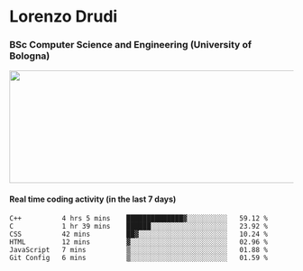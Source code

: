 # Lorenzo Drudi
### BSc Computer Science and Engineering (University of Bologna)

<img src="https://github-readme-stats.vercel.app/api?username=LorenzoDrudi&count_private=true&show_icons=true&theme=gruvbox" height=200px width=550px>

<!---Use wakatime plugins to track the coding time--->
#### Real time coding activity (in the last 7 days)
<!--START_SECTION:waka-->

```text
C++          4 hrs 5 mins    ██████████████▓░░░░░░░░░░   59.12 %
C            1 hr 39 mins    ██████░░░░░░░░░░░░░░░░░░░   23.92 %
CSS          42 mins         ██▓░░░░░░░░░░░░░░░░░░░░░░   10.24 %
HTML         12 mins         ▓░░░░░░░░░░░░░░░░░░░░░░░░   02.96 %
JavaScript   7 mins          ▒░░░░░░░░░░░░░░░░░░░░░░░░   01.88 %
Git Config   6 mins          ▒░░░░░░░░░░░░░░░░░░░░░░░░   01.59 %
```

<!--END_SECTION:waka-->
